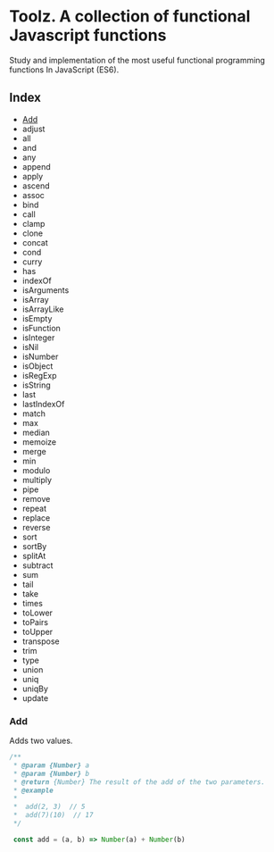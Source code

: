 # Toolz. A collection of functional Javascript functions

Study and implementation of the most useful functional programming functions
In JavaScript (ES6).


## Index

- [Add](#Add)
- adjust
- all
- and
- any
- append
- apply
- ascend
- assoc
- bind
- call
- clamp
- clone
- concat
- cond
- curry
- has
- indexOf
- isArguments
- isArray
- isArrayLike
- isEmpty
- isFunction
- isInteger
- isNil
- isNumber
- isObject
- isRegExp
- isString
- last
- lastIndexOf
- match
- max
- median
- memoize
- merge
- min
- modulo
- multiply
- pipe
- remove
- repeat
- replace
- reverse
- sort
- sortBy
- splitAt
- subtract
- sum
- tail
- take
- times
- toLower
- toPairs
- toUpper
- transpose
- trim
- type
- union
- uniq
- uniqBy
- update


### Add

Adds two values.

```javascript
/**
 * @param {Number} a
 * @param {Number} b
 * @return {Number} The result of the add of the two parameters.
 * @example
 *
 *  add(2, 3)  // 5
 *  add(7)(10)  // 17
 */

 const add = (a, b) => Number(a) + Number(b)
```
